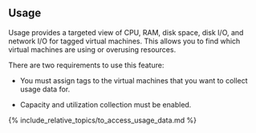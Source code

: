 ## Usage

Usage provides a targeted view of CPU, RAM, disk space, disk I/O, and network I/O for tagged virtual machines. This allows you to find which virtual machines are using or overusing resources.

There are two requirements to use this feature:

- You must assign tags to the virtual machines that you want to
    collect usage data for.

- Capacity and utilization collection must be enabled.

{% include_relative_topics/to_access_usage_data.md %}
